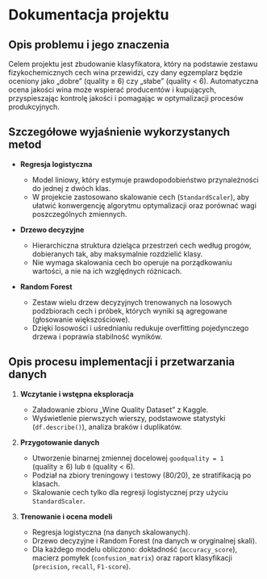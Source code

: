 # Dokumentacja projektu

## Opis problemu i jego znaczenia  
Celem projektu jest zbudowanie klasyfikatora, który na podstawie zestawu fizykochemicznych cech wina przewidzi, czy dany egzemplarz będzie oceniony jako „dobre” (quality ≥ 6) czy „słabe” (quality < 6). Automatyczna ocena jakości wina może wspierać producentów i kupujących, przyspieszając kontrolę jakości i pomagając w optymalizacji procesów produkcyjnych.

## Szczegółowe wyjaśnienie wykorzystanych metod

- **Regresja logistyczna**  
  - Model liniowy, który estymuje prawdopodobieństwo przynależności do jednej z dwóch klas.  
  - W projekcie zastosowano skalowanie cech (`StandardScaler`), aby ułatwić konwergencję algorytmu optymalizacji oraz porównać wagi poszczególnych zmiennych.

- **Drzewo decyzyjne**  
  - Hierarchiczna struktura dzieląca przestrzeń cech według progów, dobieranych tak, aby maksymalnie rozdzielić klasy.  
  - Nie wymaga skalowania cech bo operuje na porządkowaniu wartości, a nie na ich względnych różnicach.

- **Random Forest**  
  - Zestaw wielu drzew decyzyjnych trenowanych na losowych podzbiorach cech i próbek, których wyniki są agregowane (głosowanie większościowe).  
  - Dzięki losowości i uśrednianiu redukuje overfitting pojedynczego drzewa i poprawia stabilność wyników.

## Opis procesu implementacji i przetwarzania danych

1. **Wczytanie i wstępna eksploracja**  
   - Załadowanie zbioru „Wine Quality Dataset” z Kaggle.  
   - Wyświetlenie pierwszych wierszy, podstawowe statystyki (`df.describe()`), analiza braków i duplikatów.  

2. **Przygotowanie danych**  
   - Utworzenie binarnej zmiennej docelowej `goodquality = 1` (quality ≥ 6) lub `0` (quality < 6).  
   - Podział na zbiory treningowy i testowy (80/20), ze stratifikacją po klasach.  
   - Skalowanie cech tylko dla regresji logistycznej przy użyciu `StandardScaler`.

3. **Trenowanie i ocena modeli**  
   - Regresja logistyczna (na danych skalowanych).  
   - Drzewo decyzyjne i Random Forest (na danych w oryginalnej skali).  
   - Dla każdego modelu obliczono: dokładność (`accuracy_score`), macierz pomyłek (`confusion_matrix`) oraz raport klasyfikacji (`precision`, `recall`, `F1-score`).
